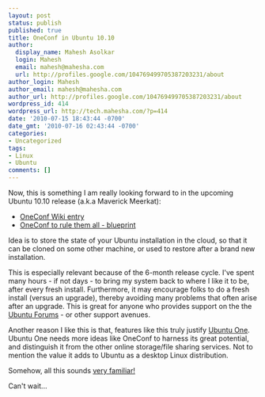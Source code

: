 ```yaml
---
layout: post
status: publish
published: true
title: OneConf in Ubuntu 10.10
author:
  display_name: Mahesh Asolkar
  login: Mahesh
  email: mahesh@mahesha.com
  url: http://profiles.google.com/104769499705387203231/about
author_login: Mahesh
author_email: mahesh@mahesha.com
author_url: http://profiles.google.com/104769499705387203231/about
wordpress_id: 414
wordpress_url: http://tech.mahesha.com/?p=414
date: '2010-07-15 18:43:44 -0700'
date_gmt: '2010-07-16 02:43:44 -0700'
categories:
- Uncategorized
tags:
- Linux
- Ubuntu
comments: []
---
```

<p>Now, this is something I am really looking forward to in the upcoming Ubuntu 10.10 release (a.k.a Maverick Meerkat):</p>
<ul>
<li><a href="https://wiki.ubuntu.com/OneConf">OneConf Wiki entry</a></li>
<li><a href="https://blueprints.launchpad.net/ubuntu/+spec/desktop-maverick-oneconf">OneConf to rule them all - blueprint</a></li>
</ul>
<p>Idea is to store the state of your Ubuntu installation in the cloud, so that it can be cloned on some other machine, or used to restore after a brand new installation.</p>
<p>This is especially relevant because of the 6-month release cycle. I've spent many hours - if not days - to bring my system back to where I like it to be, after every fresh install. Furthermore, it may encourage folks to do a fresh install (versus an upgrade), thereby avoiding many problems that often arise after an upgrade. This is great for anyone who provides support on the the <a href="http://ubuntuforums.org/">Ubuntu Forums</a> - or other support avenues.</p>
<p>Another reason I like this is that, features like this truly justify <a href="https://one.ubuntu.com/">Ubuntu One</a>. Ubuntu One needs more ideas like OneConf to harness its great potential, and distinguish it from the other online storage/file sharing services. Not to mention the value it adds to Ubuntu as a desktop Linux distribution.</p>
<p>Somehow, all this sounds <a href="http://tech.mahesha.com/2007/01/15/state-of-installation/">very familiar!</a></p>
<p>Can't wait...</p>
